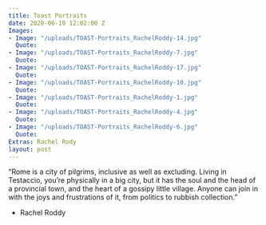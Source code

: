 ```yaml
---
title: Toast Portraits
date: 2020-06-10 12:02:00 Z
Images:
- Image: "/uploads/TOAST-Portraits_RachelRoddy-14.jpg"
  Quote: 
- Image: "/uploads/TOAST-Portraits_RachelRoddy-7.jpg"
  Quote: 
- Image: "/uploads/TOAST-Portraits_RachelRoddy-17.jpg"
  Quote: 
- Image: "/uploads/TOAST-Portraits_RachelRoddy-10.jpg"
  Quote: 
- Image: "/uploads/TOAST-Portraits_RachelRoddy-1.jpg"
  Quote: 
- Image: "/uploads/TOAST-Portraits_RachelRoddy-4.jpg"
  Quote: 
- Image: "/uploads/TOAST-Portraits_RachelRoddy-6.jpg"
  Quote: 
Extras: Rachel Rody
layout: post
---
```


“Rome is a city of pilgrims, inclusive as well as excluding. Living in
Testaccio, you’re physically in a big city, but it has the soul and the head of
a provincial town, and the heart of a gossipy little village. Anyone can join in
with the joys and frustrations of it, from politics to rubbish collection.”

- Rachel Roddy

